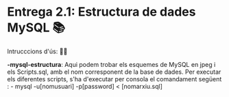 # Entrega 2.1: Estructura de dades MySQL 📚

Intrucccions d'ús: 🧙‍♂️


**-mysql-estructura**: Aqui podem trobar els esquemes de MySQL en jpeg i els Scripts.sql, amb el nom corresponent de la base de dades.
Per executar els diferentes scripts, s'ha d'executar per consola el comandament següent : 
    - mysql -u[nomusuari] -p[password] < [nomarxiu.sql]





